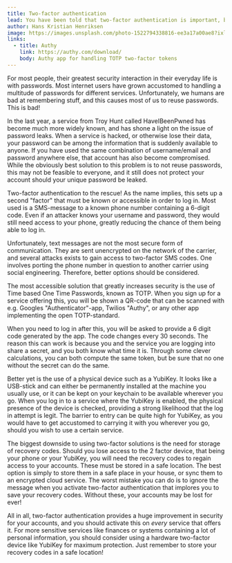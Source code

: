 ```yaml
---
title: Two-factor authentication
lead: You have been told that two-factor authentication is important, but why, and what is it really?
author: Hans Kristian Henriksen
image: https://images.unsplash.com/photo-1522794338816-ee3a17a00ae8?ixlib=rb-0.3.5&ixid=eyJhcHBfaWQiOjEyMDd9&s=28707e35e45dd456c20daa5dee1b5396&dpr=1&auto=format&fit=crop&w=2000&q=80&cs=tinysrgb
links:
  - title: Authy
    link: https://authy.com/download/
    body: Authy app for handling TOTP two-factor tokens
---
```


For most people, their greatest security interaction in their everyday life is with passwords. Most internet users have grown accustomed to handling a multitude of passwords for different services. Unfortunately, we humans are bad at remembering stuff, and this causes most of us to reuse passwords. This is bad!

In the last year, a service from Troy Hunt called HaveIBeenPwned has become much more widely known, and has shone a light on the issue of password leaks. When a service is hacked, or otherwise lose their data, your password can be among the information that is suddenly available to anyone. If you have used the same combination of username/email and password anywhere else, that account has also become compromised. While the obviously best solution to this problem is to not reuse passwords, this may not be feasible to everyone, and it still does not protect your account should your unique password be leaked.

Two-factor authentication to the rescue! As the name implies, this sets up a second "factor" that must be known or accessible in order to log in. Most used is a SMS-message to a known phone number containing a 6-digit code. Even if an attacker knows your username and password, they would still need access to your phone, greatly reducing the chance of them being able to log in.

Unfortunately, text messages are not the most secure form of communication. They are sent unencrypted on the network of the carrier, and several attacks exists to gain access to two-factor SMS codes. One involves porting the phone number in question to another carrier using social engineering. Therefore, better options should be considered.

The most accessible solution that greatly increases security is the use of Time based One Time Passwords, known as TOTP. When you sign up for a service offering this, you will be shown a QR-code that can be scanned with e.g. Googles "Authenticator"-app, Twilios "Authy", or any other app implementing the open TOTP-standard.

When you need to log in after this, you will be asked to provide a 6 digit code generated by the app. The code changes every 30 seconds. The reason this can work is because you and the service you are logging into share a secret, and you both know what time it is. Through some clever calculations, you can both compute the same token, but be sure that no one without the secret can do the same.

Better yet is the use of a physical device such as a YubiKey. It looks like a USB-stick and can either be permanently installed at the machine you usually use, or it can be kept on your keychain to be available wherever you go. When you log in to a service where the YubiKey is enabled, the physical presence of the device is checked, providing a strong likelihood that the log in attempt is legit. The barrier to entry can be quite high for YubiKey, as you would have to get accustomed to carrying it with you wherever you go, should you wish to use a certain service.

The biggest downside to using two-factor solutions is the need for storage of recovery codes. Should you lose access to the 2 factor device, that being your phone or your YubiKey, you will need the recovery codes to regain access to your accounts. These must be stored in a safe location. The best option is simply to store them in a safe place in your house, or sync them to an encrypted cloud service. The worst mistake you can do is to ignore the message when you activate two-factor authentication that implores you to save your recovery codes. Without these, your accounts may be lost for ever!

All in all, two-factor authentication provides a huge improvement in security for your accounts, and you should activate this on _every_ service that offers it. For more sensitive services like finances or systems containing a lot of personal information, you should consider using a hardware two-factor device like YubiKey for maximum protection. Just remember to store your recovery codes in a safe location!
